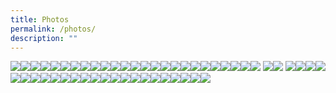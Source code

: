 ```yaml
---
title: Photos
permalink: /photos/
description: ""
---
```

![](/images/ERMCS%202023/img_0040.jpg)![](/images/ERMCS%202023/img_0052.jpg)![](/images/ERMCS%202023/img_0054.jpg)![](/images/ERMCS%202023/img_0058.jpg)![](/images/ERMCS%202023/img_0059.jpg)![](/images/ERMCS%202023/img_0069.jpg)![](/images/ERMCS%202023/img_0076.jpg)![](/images/ERMCS%202023/img_0086.jpg)![](/images/ERMCS%202023/img_0091.jpg)![](/images/ERMCS%202023/img_0099.jpg)![](/images/ERMCS%202023/img_0105.jpg)![](/images/ERMCS%202023/img_0108.jpg)![](/images/ERMCS%202023/img_0109.jpg)![](/images/ERMCS%202023/img_0128.jpg)![](/images/ERMCS%202023/img_0144.jpg)![](/images/ERMCS%202023/img_0146.jpg)![](/images/ERMCS%202023/img_0161.jpg)![](/images/ERMCS%202023/img_0163.jpg)![](/images/ERMCS%202023/img_0175.jpg)![](/images/ERMCS%202023/img_0189.jpg)![](/images/ERMCS%202023/img_0190.jpg)![](/images/ERMCS%202023/img_0195.jpg)![](/images/ERMCS%202023/img_0212.jpg)![](/images/ERMCS%202023/img_0221.jpg)![](/images/ERMCS%202023/img_0231.jpg)
![](/images/ERMCS%202023/img_0269.jpg)![](/images/ERMCS%202023/img_0277.jpg)
![](/images/ERMCS%202023/img_0257.jpg)![](/images/ERMCS%202023/img_0258.jpg)![](/images/ERMCS%202023/img_0259.jpg)![](/images/ERMCS%202023/img_0260.jpg)![](/images/ERMCS%202023/img_0261.jpg)![](/images/ERMCS%202023/img_0262.jpg)![](/images/ERMCS%202023/img_0263.jpg)![](/images/ERMCS%202023/img_0264.jpg)![](/images/ERMCS%202023/img_0265.jpg)![](/images/ERMCS%202023/img_0266.jpg)![](/images/ERMCS%202023/img_0267.jpg)![](/images/ERMCS%202023/img_0268.jpg)![](/images/ERMCS%202023/img_0269a.jpg)![](/images/ERMCS%202023/img_0270.jpg)![](/images/ERMCS%202023/img_0271.jpg)![](/images/ERMCS%202023/img_0272.jpg)![](/images/ERMCS%202023/img_0273.jpg)![](/images/ERMCS%202023/img_0274.jpg)![](/images/ERMCS%202023/img_0281.jpg)![](/images/ERMCS%202023/img_0322.jpg)![](/images/ERMCS%202023/img_0362.jpg)![](/images/ERMCS%202023/img_0370.jpg)![](/images/ERMCS%202023/img_0383.jpg)![](/images/ERMCS%202023/img_0463.jpg)